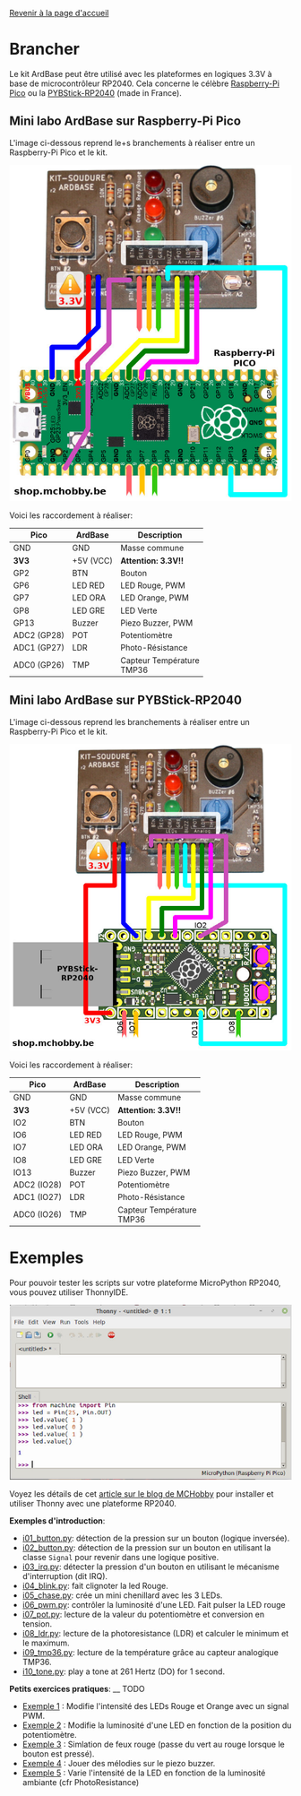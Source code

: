 [Revenir à la page d'accueil](readme.md)

# Brancher
Le kit ArdBase peut être utilisé avec les plateformes en logiques 3.3V à base de microcontrôleur RP2040. Cela concerne le célèbre [Raspberry-Pi Pico](https://shop.mchobby.be/product.php?id_product=2025) ou la [PYBStick-RP2040](https://shop.mchobby.be/product.php?id_product=2331) (made in France).

## Mini labo ArdBase sur Raspberry-Pi Pico

L'image ci-dessous reprend le+s branchements à réaliser entre un Raspberry-Pi Pico et le kit.

![Kit soudure ARDBase avec Pico](docs/_static/KIT-SOUDURE-ARDBASE-to-Pico.jpg)

Voici les raccordement à réaliser:

| Pico    | ArdBase   | Description                  |
|---------|-----------|------------------------------|
| GND     | GND       | Masse commune                |
| __3V3__ | +5V (VCC) | __Attention: 3.3V!!__        |
| GP2     | BTN       | Bouton                       |
| GP6     | LED RED   | LED Rouge, PWM               |
| GP7     | LED ORA   | LED Orange, PWM              |
| GP8     | LED GRE   | LED Verte                    |
| GP13    | Buzzer    | Piezo Buzzer, PWM            |
| ADC2 (GP28) | POT       | Potentiomètre                |
| ADC1 (GP27) | LDR       | Photo-Résistance             |
| ADC0 (GP26) | TMP       | Capteur Température<br>TMP36 |

## Mini labo ArdBase sur PYBStick-RP2040

L'image ci-dessous reprend les branchements à réaliser entre un Raspberry-Pi Pico et le kit.

![Kit soudure ARDBase avec Pico](docs/_static/KIT-SOUDURE-ARDBASE-to-PYBStick-RP2040.jpg)

Voici les raccordement à réaliser:

| Pico    | ArdBase   | Description                  |
|---------|-----------|------------------------------|
| GND     | GND       | Masse commune                |
| __3V3__ | +5V (VCC) | __Attention: 3.3V!!__        |
| IO2     | BTN       | Bouton                       |
| IO6     | LED RED   | LED Rouge, PWM               |
| IO7     | LED ORA   | LED Orange, PWM              |
| IO8     | LED GRE   | LED Verte                    |
| IO13    | Buzzer    | Piezo Buzzer, PWM            |
| ADC2 (IO28) | POT       | Potentiomètre                |
| ADC1 (IO27) | LDR       | Photo-Résistance             |
| ADC0 (IO26) | TMP       | Capteur Température<br>TMP36 |

# Exemples

Pour pouvoir tester les scripts sur votre plateforme MicroPython RP2040, vous pouvez utiliser ThonnyIDE.

![Thonny IDE avec Raspberry-Pico ou PYBStick-RP2040](docs/_static/thonny-ide.jpg)

Voyez les détails de cet [article sur le blog de MCHobby](https://arduino103.blogspot.com/2022/01/micromod-rp2040-pico-utiliser-thonny.html) pour installer et utiliser Thonny avec une plateforme RP2040.

__Exemples d'introduction__:

* [i01_button.py](pico-micropython/i01_button.py): détection de la pression sur un bouton (logique inversée).
* [i02_button.py](pico-micropython/i02_button.py): détection de la pression sur un bouton en utilisant la classe `Signal` pour revenir dans une logique positive.
* [i03_irq.py](pico-micropython/i03_irq.py): détecter la pression d'un bouton en utilisant le mécanisme d'interruption (dit IRQ).
* [i04_blink.py](pico-micropython/i04_blink.py): fait clignoter la led Rouge.
* [i05_chase.py](pico-micropython/i05_chase.py): crée un mini chenillard avec les 3 LEDs.
* [i06_pwm.py](pico-micropython/i06_pwm.py): contrôler la luminosité d'une LED. Fait pulser la LED rouge
* [i07_pot.py](pico-micropython/i07_pot.py): lecture de la valeur du potentiomètre et conversion en tension.
* [i08_ldr.py](pico-micropython/i08_ldr.py): lecture de la photoresistance (LDR) et calculer le minimum et le maximum.
* [i09_tmp36.py](pico-micropython/i09_tmp36.py): lecture de la température grâce au capteur analogique TMP36.
* [i10_tone.py](pico-micropython/i10_tone.py): play a tone at 261 Hertz (DO) for 1 second.

__Petits exercices pratiques__:
__
TODO

* [Exemple 1](todo) : Modifie l'intensité des LEDs Rouge et Orange avec un signal PWM.
* [Exemple 2](todo) : Modifie la luminosité d'une LED en fonction de la position du potentiomètre.
* [Exemple 3](todo) : Simlation de feux rouge (passe du vert au rouge lorsque le bouton est pressé).
* [Exemple 4](todo) : Jouer des mélodies sur le piezo buzzer.
* [Exemple 5](todo) : Varie l'intensité de la LED en fonction de la luminosité ambiante (cfr PhotoResistance)
